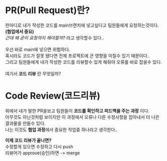 PR(Pull Request)란?
====================
한마디로 내가 작성한 코드를 main브랜치에 넣고싶다고 팀원들에게 요청하는것이다.**(협업에서 중요)** <br>
*근데 왜 굳이 요청까지 해야할까?* 라고 생각할수 있다..<br>
<br>
우선 바로 main에 넣으면 위험하다. <br>
혹시라도 코드가 잘못 됐다면 전체 프로젝트에 큰 영향을 미칠수 있기 때문이다..<br>
 그리고 팀원들에게 내가 작성한 코드를 리뷰할수 있게 해줘야 오류를 바로 잡을수 있다.<br>
 <br>
여기서 **코드 리뷰** 란 무엇일까?<br>

Code Review(코드리뷰)
====================
위에서 내가 말한 PR을보고 팀원들이 **코드를 확인하고 피드백을 주는 과정** 이다.<br>
아무것도 아닌것처럼 보이지만 이 과정에서 오류나 다른 수정사항을 잡아내서 더 나은 결과물을 만들수 있다.<br>
나는 이것도 **협업 과정**에서 중요한 작업중 하나라고 생각한다..<br>

**이제 코드 리뷰가 끝나면?** <br>
수정할게 있으면 수정하고 다시 push<br>
리뷰어가 approve(승인)하면 -> merge
